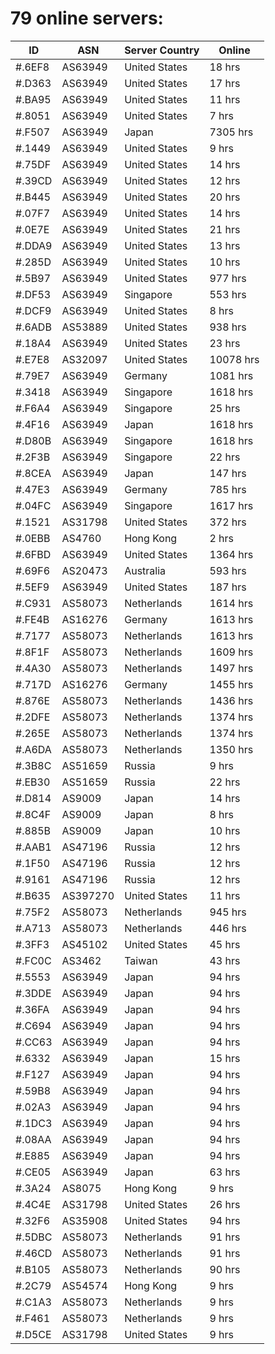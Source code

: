# 79 online servers:

| ID | ASN | Server Country | Online |
| ------ | ------ | ------ | ------ |
| #.6EF8 | AS63949 | United States | 18 hrs |
| #.D363 | AS63949 | United States | 17 hrs |
| #.BA95 | AS63949 | United States | 11 hrs |
| #.8051 | AS63949 | United States | 7 hrs |
| #.F507 | AS63949 | Japan | 7305 hrs |
| #.1449 | AS63949 | United States | 9 hrs |
| #.75DF | AS63949 | United States | 14 hrs |
| #.39CD | AS63949 | United States | 12 hrs |
| #.B445 | AS63949 | United States | 20 hrs |
| #.07F7 | AS63949 | United States | 14 hrs |
| #.0E7E | AS63949 | United States | 21 hrs |
| #.DDA9 | AS63949 | United States | 13 hrs |
| #.285D | AS63949 | United States | 10 hrs |
| #.5B97 | AS63949 | United States | 977 hrs |
| #.DF53 | AS63949 | Singapore | 553 hrs |
| #.DCF9 | AS63949 | United States | 8 hrs |
| #.6ADB | AS53889 | United States | 938 hrs |
| #.18A4 | AS63949 | United States | 23 hrs |
| #.E7E8 | AS32097 | United States | 10078 hrs |
| #.79E7 | AS63949 | Germany | 1081 hrs |
| #.3418 | AS63949 | Singapore | 1618 hrs |
| #.F6A4 | AS63949 | Singapore | 25 hrs |
| #.4F16 | AS63949 | Japan | 1618 hrs |
| #.D80B | AS63949 | Singapore | 1618 hrs |
| #.2F3B | AS63949 | Singapore | 22 hrs |
| #.8CEA | AS63949 | Japan | 147 hrs |
| #.47E3 | AS63949 | Germany | 785 hrs |
| #.04FC | AS63949 | Singapore | 1617 hrs |
| #.1521 | AS31798 | United States | 372 hrs |
| #.0EBB | AS4760 | Hong Kong | 2 hrs |
| #.6FBD | AS63949 | United States | 1364 hrs |
| #.69F6 | AS20473 | Australia | 593 hrs |
| #.5EF9 | AS63949 | United States | 187 hrs |
| #.C931 | AS58073 | Netherlands | 1614 hrs |
| #.FE4B | AS16276 | Germany | 1613 hrs |
| #.7177 | AS58073 | Netherlands | 1613 hrs |
| #.8F1F | AS58073 | Netherlands | 1609 hrs |
| #.4A30 | AS58073 | Netherlands | 1497 hrs |
| #.717D | AS16276 | Germany | 1455 hrs |
| #.876E | AS58073 | Netherlands | 1436 hrs |
| #.2DFE | AS58073 | Netherlands | 1374 hrs |
| #.265E | AS58073 | Netherlands | 1374 hrs |
| #.A6DA | AS58073 | Netherlands | 1350 hrs |
| #.3B8C | AS51659 | Russia | 9 hrs |
| #.EB30 | AS51659 | Russia | 22 hrs |
| #.D814 | AS9009 | Japan | 14 hrs |
| #.8C4F | AS9009 | Japan | 8 hrs |
| #.885B | AS9009 | Japan | 10 hrs |
| #.AAB1 | AS47196 | Russia | 12 hrs |
| #.1F50 | AS47196 | Russia | 12 hrs |
| #.9161 | AS47196 | Russia | 12 hrs |
| #.B635 | AS397270 | United States | 11 hrs |
| #.75F2 | AS58073 | Netherlands | 945 hrs |
| #.A713 | AS58073 | Netherlands | 446 hrs |
| #.3FF3 | AS45102 | United States | 45 hrs |
| #.FC0C | AS3462 | Taiwan | 43 hrs |
| #.5553 | AS63949 | Japan | 94 hrs |
| #.3DDE | AS63949 | Japan | 94 hrs |
| #.36FA | AS63949 | Japan | 94 hrs |
| #.C694 | AS63949 | Japan | 94 hrs |
| #.CC63 | AS63949 | Japan | 94 hrs |
| #.6332 | AS63949 | Japan | 15 hrs |
| #.F127 | AS63949 | Japan | 94 hrs |
| #.59B8 | AS63949 | Japan | 94 hrs |
| #.02A3 | AS63949 | Japan | 94 hrs |
| #.1DC3 | AS63949 | Japan | 94 hrs |
| #.08AA | AS63949 | Japan | 94 hrs |
| #.E885 | AS63949 | Japan | 94 hrs |
| #.CE05 | AS63949 | Japan | 63 hrs |
| #.3A24 | AS8075 | Hong Kong | 9 hrs |
| #.4C4E | AS31798 | United States | 26 hrs |
| #.32F6 | AS35908 | United States | 94 hrs |
| #.5DBC | AS58073 | Netherlands | 91 hrs |
| #.46CD | AS58073 | Netherlands | 91 hrs |
| #.B105 | AS58073 | Netherlands | 90 hrs |
| #.2C79 | AS54574 | Hong Kong | 9 hrs |
| #.C1A3 | AS58073 | Netherlands | 9 hrs |
| #.F461 | AS58073 | Netherlands | 9 hrs |
| #.D5CE | AS31798 | United States | 9 hrs |

